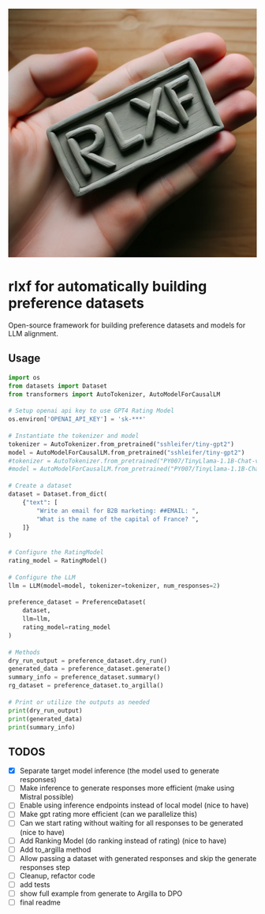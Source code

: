 ![rlxf image](docs/rlxf.png)
# rlxf for automatically building preference datasets

Open-source framework for building preference datasets and models for LLM alignment.

## Usage

```python
import os
from datasets import Dataset
from transformers import AutoTokenizer, AutoModelForCausalLM

# Setup openai api key to use GPT4 Rating Model
os.environ['OPENAI_API_KEY'] = 'sk-***'

# Instantiate the tokenizer and model
tokenizer = AutoTokenizer.from_pretrained("sshleifer/tiny-gpt2")
model = AutoModelForCausalLM.from_pretrained("sshleifer/tiny-gpt2")
#tokenizer = AutoTokenizer.from_pretrained("PY007/TinyLlama-1.1B-Chat-v0.3")
#model = AutoModelForCausalLM.from_pretrained("PY007/TinyLlama-1.1B-Chat-v0.3")

# Create a dataset
dataset = Dataset.from_dict(
    {"text": [
        "Write an email for B2B marketing: ##EMAIL: ", 
        "What is the name of the capital of France? ",
    ]}
)

# Configure the RatingModel
rating_model = RatingModel()

# Configure the LLM
llm = LLM(model=model, tokenizer=tokenizer, num_responses=2)

preference_dataset = PreferenceDataset(
    dataset, 
    llm=llm, 
    rating_model=rating_model
)

# Methods
dry_run_output = preference_dataset.dry_run()
generated_data = preference_dataset.generate()
summary_info = preference_dataset.summary()
rg_dataset = preference_dataset.to_argilla()

# Print or utilize the outputs as needed
print(dry_run_output)
print(generated_data)
print(summary_info)
```

## TODOS

- [x] Separate target model inference (the model used to generate responses)
- [ ] Make inference to generate responses more efficient (make using Mistral possible)
- [ ] Enable using inference endpoints instead of local model (nice to have)
- [ ] Make gpt rating more efficient (can we parallelize this)
- [ ] Can we start rating without waiting for all responses to be generated (nice to have)
- [ ] Add Ranking Model (do ranking instead of rating) (nice to have)
- [ ] Add to_argilla method 
- [ ] Allow passing a dataset with generated responses and skip the generate responses step
- [ ] Cleanup, refactor code
- [ ] add tests
- [ ] show full example from generate to Argilla to DPO 
- [ ] final readme 
